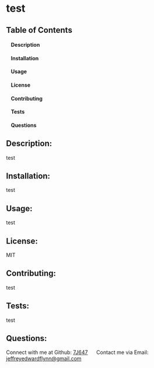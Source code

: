 # test 
## Table of Contents
#### &nbsp;&nbsp;&nbsp;&nbsp;Description
#### &nbsp;&nbsp;&nbsp;&nbsp;Installation
#### &nbsp;&nbsp;&nbsp;&nbsp;Usage
#### &nbsp;&nbsp;&nbsp;&nbsp;License
#### &nbsp;&nbsp;&nbsp;&nbsp;Contributing
#### &nbsp;&nbsp;&nbsp;&nbsp;Tests
#### &nbsp;&nbsp;&nbsp;&nbsp;Questions
    
## Description: 
test 
## Installation: 
test 
## Usage: 
test 
## License: 
MIT 
## Contributing:
test 
## Tests: 
test 
## Questions: 
Connect with me at Github: <a href="https://github.com/7J647">7J647</a> &nbsp;&nbsp;&nbsp;&nbsp;
Contact me via Email: jeffreyedwardflynn@gmail.com 
 
  
  